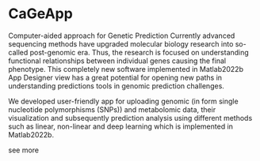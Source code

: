 # CaGeApp
Computer-aided approach for Genetic Prediction
Currently advanced sequencing methods have upgraded molecular biology research into so-called post-genomic era. Thus, the research is focused on understanding functional relationships between individual genes causing the final phenotype. This completely new software implemented in Matlab2022b App Designer view has a great potential for opening new paths in understanding predictions tools in genomic prediction challenges.

We developed user-friendly app for uploading genomic (in form single nucleotide polymorphisms (SNPs)) and metabolomic data, their visualization and subsequently prediction analysis using different methods such as linear, non-linear and deep learning which is implemented in Matlab2022b. 

see more 
